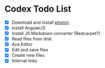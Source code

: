 # Codex Todo List

* [X] Download and install [photon](http://photonkit.com/components/)
* [X] Install AngularJS
* [X] Install JS Markdown converter (Redcarpet?)
* [X] Read files from disk
* [X] Ace Editor
* [X] Edit and save files
* [X] Create new files
* [X] Internal links
